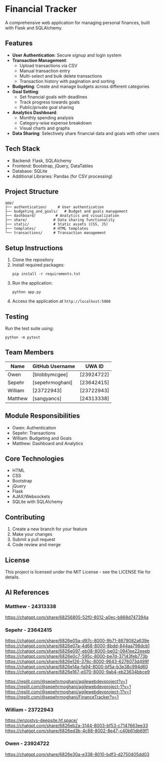 # Financial Tracker

A comprehensive web application for managing personal finances, built with Flask and SQLAlchemy.

## Features

- **User Authentication**: Secure signup and login system
- **Transaction Management**: 
  - Upload transactions via CSV
  - Manual transaction entry
  - Multi-select and bulk delete transactions
  - Transaction history with pagination and sorting
- **Budgeting**: Create and manage budgets across different categories
- **Goal Setting**: 
  - Set financial goals with deadlines
  - Track progress towards goals
  - Public/private goal sharing
- **Analytics Dashboard**:
  - Monthly spending analysis
  - Category-wise expense breakdown
  - Visual charts and graphs
- **Data Sharing**: Selectively share financial data and goals with other users

## Tech Stack

- Backend: Flask, SQLAlchemy
- Frontend: Bootstrap, jQuery, DataTables
- Database: SQLite
- Additional Libraries: Pandas (for CSV processing)

## Project Structure

```
app/
├── authentication/     # User authentication
├── budgeting_and_goals/   # Budget and goals management
├── dashboard/         # Analytics and visualization
├── share/            # Data sharing functionality
├── static/           # Static assets (CSS, JS)
├── templates/        # HTML templates
└── transactions/     # Transaction management
```

## Setup Instructions

1. Clone the repository
2. Install required packages:
   ```
   pip install -r requirements.txt
   ```
3. Run the application:
   ```
   python app.py
   ```
4. Access the application at `http://localhost:5000`

## Testing

Run the test suite using:
```
python -m pytest
```

## Team Members

| Name | GitHub Username | UWA ID |
|------|----------------|---------|
| Owen | [blobbymcgee] | [23924722] |
| Sepehr | [sepehrmoghani] | [23642415] |
| William | [23722943] | [23722943] |
| Matthew | [sangyancs] | [24313338] |

## Module Responsibilities

- Owen: Authentication
- Sepehr: Transactions
- William: Budgeting and Goals
- Matthew: Dashboard and Analytics

## Core Technologies

- HTML
- CSS
- Bootstrap
- jQuery
- Flask
- AJAX/Websockets
- SQLite with SQLAlchemy

## Contributing

1. Create a new branch for your feature
2. Make your changes
3. Submit a pull request
4. Code review and merge

## License

This project is licensed under the MIT License - see the LICENSE file for details.

## AI References

### Matthew - 24313338
https://chatgpt.com/share/68256805-52f0-8012-a0ec-b868d747394a

### Sepehr - 23642415
https://chatgpt.com/share/6826e05a-d97c-8000-9b71-8679082a639e  
https://chatgpt.com/share/6826e07a-4d68-8000-8bdd-844aa798dcb1  
https://chatgpt.com/share/6826e097-eb08-8000-be02-0941ee22eeeb  
https://chatgpt.com/share/6826e0c7-595c-8000-be7d-37143feb773b  
https://chatgpt.com/share/6826e126-376c-8000-9643-6276073d499f  
https://chatgpt.com/share/6826e14a-fa94-8000-bf5a-b3e38c994d60  
https://chatgpt.com/share/6826e167-e070-8000-9ab4-eb23634bbce9  

https://replit.com/@sepehrmoghani/agilewebdevproject?v=1  
https://replit.com/@sepehrmoghani/agilewebdevproject-1?v=1  
https://replit.com/@sepehrmoghani/agilewebdevproject-1?v=1  
https://replit.com/@sepehrmoghani/FinanceTracker?v=1

### William - 23722943

https://enzostvs-deepsite.hf.space/  
https://chatgpt.com/share/6826eb2a-3144-8003-bf53-c7147663ee33  
https://chatgpt.com/share/6826ed3b-4c88-8002-8e47-c40b61db69f1

### Owen - 23924722
https://chatgpt.com/share/6826e30a-e338-8010-bdf3-d2750405dd03


